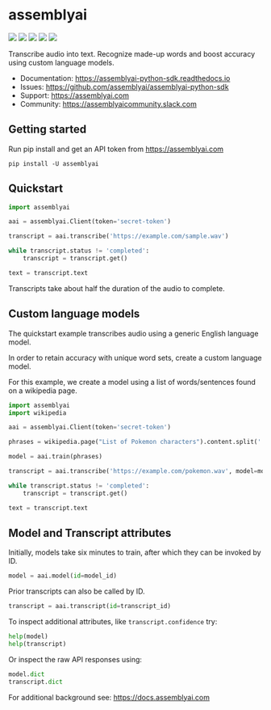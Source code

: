 # assemblyai

[![](https://img.shields.io/pypi/v/assemblyai.svg)](https://pypi.org/project/assemblyai/)
[![](https://codecov.io/gh/AssemblyAI/assemblyai-python-sdk/branch/master/graph/badge.svg)](https://codecov.io/gh/AssemblyAI/assemblyai-python-sdk)
[![](https://img.shields.io/travis/AssemblyAI/assemblyai-python-sdk.svg)](https://travis-ci.org/AssemblyAI/assemblyai-python-sdk/builds)
[![](https://readthedocs.org/projects/assemblyai-python-sdk/badge/?version=latest)](https://readthedocs.org/projects/assemblyai-python-sdk)
[![](https://pyup.io/repos/github/AssemblyAI/assemblyai-python-sdk/shield.svg)](https://pyup.io/repos/github/AssemblyAI/assemblyai-python-sdk)

Transcribe audio into text. Recognize made-up words and boost accuracy using custom language models.

- Documentation: https://assemblyai-python-sdk.readthedocs.io
- Issues: https://github.com/assemblyai/assemblyai-python-sdk
- Support: https://assemblyai.com
- Community: https://assemblyaicommunity.slack.com


## Getting started

Run pip install and get an API token from https://assemblyai.com

```shell
pip install -U assemblyai
```


## Quickstart

```python
import assemblyai

aai = assemblyai.Client(token='secret-token')

transcript = aai.transcribe('https://example.com/sample.wav')

while transcript.status != 'completed':
    transcript = transcript.get()

text = transcript.text
```

Transcripts take about half the duration of the audio to complete.


## Custom language models

The quickstart example transcribes audio using a generic English language model.

In order to retain accuracy with unique word sets, create a custom language model.

For this example, we create a model using a list of words/sentences found on a wikipedia page.

```python
import assemblyai
import wikipedia

aai = assemblyai.Client(token='secret-token')

phrases = wikipedia.page("List of Pokemon characters").content.split('. ') 

model = aai.train(phrases)

transcript = aai.transcribe('https://example.com/pokemon.wav', model=model)

while transcript.status != 'completed':
    transcript = transcript.get()

text = transcript.text
```


## Model and Transcript attributes

Initially, models take six minutes to train, after which they can be invoked by ID.

```python
model = aai.model(id=model_id)
```

Prior transcripts can also be called by ID.

```python
transcript = aai.transcript(id=transcript_id)
```

To inspect additional attributes, like `transcript.confidence` try:

```Python
help(model)
help(transcript)
```

Or inspect the raw API responses using:

```Python
model.dict
transcript.dict
```

For additional background see: https://docs.assemblyai.com
